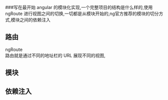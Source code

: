 ###写在最开始
angular 的模块化实现,一个完整项目的结构是什么样的,使用 ngRoute 进行视图之间的切换,一切都是从模块开始的,ng官方推荐的模块的切分方式,模块之间的依赖注入
## 路由
ngRoute   
路由就是通过不同的地址栏的 URL 展现不同的视图,
## 模块
## 依赖注入 